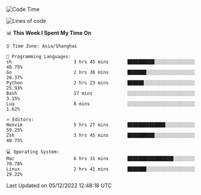 <!--START_SECTION:waka-->
![Code Time](http://img.shields.io/badge/Code%20Time-1%2C036%20hrs%2015%20mins-blue)

![Lines of code](https://img.shields.io/badge/From%20Hello%20World%20I%27ve%20Written-24%20Thousand%20lines%20of%20code-blue)

📊 **This Week I Spent My Time On** 

```text
⌚︎ Time Zone: Asia/Shanghai

💬 Programming Languages: 
sh                       3 hrs 45 mins       ██████████░░░░░░░░░░░░░░░   40.75% 
Go                       2 hrs 36 mins       ███████░░░░░░░░░░░░░░░░░░   28.37% 
Python                   2 hrs 23 mins       ██████░░░░░░░░░░░░░░░░░░░   25.93% 
Bash                     17 mins             ░░░░░░░░░░░░░░░░░░░░░░░░░   3.15% 
Lua                      8 mins              ░░░░░░░░░░░░░░░░░░░░░░░░░   1.62%

🔥 Editors: 
Neovim                   5 hrs 27 mins       ██████████████░░░░░░░░░░░   59.25% 
Zsh                      3 hrs 45 mins       ██████████░░░░░░░░░░░░░░░   40.75%

💻 Operating System: 
Mac                      6 hrs 31 mins       █████████████████░░░░░░░░   70.78% 
Linux                    2 hrs 41 mins       ███████░░░░░░░░░░░░░░░░░░   29.22%

```


 Last Updated on 05/12/2022 12:48:18 UTC
<!--END_SECTION:waka-->

